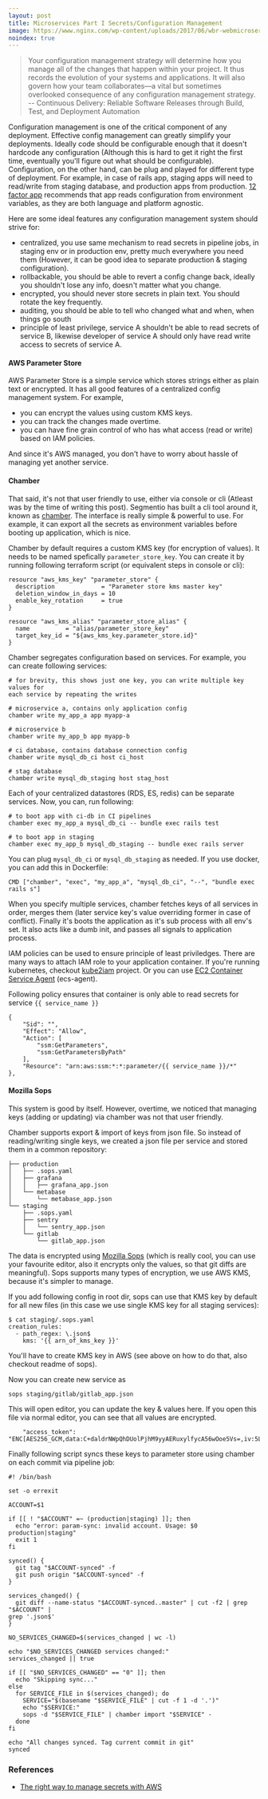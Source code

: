 ```yaml
---
layout: post
title: Microservices Part I Secrets/Configuration Management
image: https://www.nginx.com/wp-content/uploads/2017/06/wbr-webmicroservice-featured-500x300.png
noindex: true
---
```


> Your configuration management strategy will determine how you manage all of
> the changes that happen within your project. It thus records the evolution of
> your systems and applications. It will also govern how your team
> collaborates—a vital but sometimes overlooked consequence of any configuration
> management strategy.
> -- Continuous Delivery: Reliable Software Releases through Build, Test, and
> Deployment Automation

Configuration management is one of the critical component of any deployment.
Effective config management can greatly simplify your deployments. Ideally code
should be configurable enough that it doesn't hardcode any configuration
(Although this is hard to get it right the first time, eventually you'll figure
out what should be configurable). Configuration, on the other hand, can be plug
and played for different type of deployment. For example, in case of rails app,
staging apps will need to read/write from staging database, and production apps
from production. [12 factor app](https://12factor.net/config) recommends that
app reads configuration from environment variables, as they are both language
and platform agnostic.

Here are some ideal features any configuration management system should strive
for:

- centralized, you use same mechanism to read secrets in pipeline jobs, in
  staging env or in production env, pretty much everywhere you need them
(However, it can be good idea to separate production & staging configuration).
- rollbackable, you should be able to revert a config change back, ideally you
  shouldn't lose any info, doesn't matter what you change.
- encrypted, you should never store secrets in plain text. You should rotate the
  key frequently.
- auditing, you should be able to tell who changed what and when, when things go
  south
- principle of least privilege, service A shouldn't be able to read secrets of
  service B, likewise developer of service A should only have read write access
to secrets of service A.

#### AWS Parameter Store

AWS Parameter Store is a simple service which stores strings either as plain
text or encrypted. It has all good features of a centralized config management
system. For example, 
- you can encrypt the values using custom KMS keys. 
- you can track the changes made overtime. 
- you can have fine grain control of who has what access (read or write) based
  on IAM policies. 

And since it's AWS managed, you don't have to worry about hassle of managing yet
another service. 

#### Chamber

That said, it's not that user friendly to use, either via console or cli
(Atleast was by the time of writing this post). Segmentio has built a cli tool
around it, known as [chamber](https://github.com/segmentio/chamber). The
interface is really simple & powerful to use. For example, it can export all the
secrets as environment variables before booting up application, which is nice.

Chamber by default requires a custom KMS key (for encryption of values). It
needs to be named spefically `parameter_store_key`. You can create it by running
following terraform script (or equivalent steps in console or cli):

```
resource "aws_kms_key" "parameter_store" {
  description             = "Parameter store kms master key"
  deletion_window_in_days = 10
  enable_key_rotation     = true
}

resource "aws_kms_alias" "parameter_store_alias" {
  name          = "alias/parameter_store_key"
  target_key_id = "${aws_kms_key.parameter_store.id}"
}
```

Chamber segregates configuration based on services. For example, you can create
following services:

```
# for brevity, this shows just one key, you can write multiple key values for
each service by repeating the writes

# microservice a, contains only application config
chamber write my_app_a app myapp-a

# microservice b
chamber write my_app_b app myapp-b

# ci database, contains database connection config
chamber write mysql_db_ci host ci_host

# stag database
chamber write mysql_db_staging host stag_host
```

Each of your centralized datastores (RDS, ES, redis) can be separate services.
Now, you can, run following:

```
# to boot app with ci-db in CI pipelines
chamber exec my_app_a mysql_db_ci -- bundle exec rails test

# to boot app in staging
chamber exec my_app_b mysql_db_staging -- bundle exec rails server
```

You can plug `mysql_db_ci` or `mysql_db_staging` as needed. If you use docker,
you can add this in Dockerfile:

```
CMD ["chamber", "exec", "my_app_a", "mysql_db_ci", "--", "bundle exec rails s"]
```

When you specify multiple services, chamber fetches keys of all services in
order, merges them (later service key's value overriding former in case of
conflict). Finally it's boots the application as it's sub process with all env's
set. It also acts like a dumb init, and passes all signals to application
process. 

IAM policies can be used to ensure principle of least priviledges. There are
many ways to attach IAM role to your application container. If you're running
kubernetes, checkout [kube2iam](https://github.com/jtblin/kube2iam) project. Or
you can use [EC2 Container Service
Agent](https://github.com/aws/amazon-ecs-agent) (ecs-agent).

Following policy ensures that container is only able to read secrets for service
`{{ service_name }}`

```
{
    "Sid": "",
    "Effect": "Allow",
    "Action": [
        "ssm:GetParameters",
        "ssm:GetParametersByPath"
    ],
    "Resource": "arn:aws:ssm:*:*:parameter/{{ service_name }}/*"
},
```

#### Mozilla Sops

This system is good by itself. However, overtime, we noticed that managing keys
(adding or updating) via chamber was not that user friendly.

Chamber supports export & import of keys from json file. So instead of
reading/writing single keys, we created a json file per service and stored them
in a common repository:

```
├── production
│   ├── .sops.yaml
│   ├── grafana
│   │   ├── grafana_app.json
│   └── metabase
│       └── metabase_app.json
└── staging
    ├── .sops.yaml
    ├── sentry
    │   └── sentry_app.json
    └── gitlab
        └── gitlab_app.json
```

The data is encrypted using [Mozilla Sops](https://github.com/mozilla/sops)
(which is really cool, you can use your favourite editor, also it encrypts only
the values, so that git diffs are meaningful). Sops supports many types of
encryption, we use AWS KMS, because it's simpler to manage. 

If you add following config in root dir, sops can use that KMS key by default
for all new files (in this case we use single KMS key for all staging services):

```
$ cat staging/.sops.yaml
creation_rules:
  - path_regex: \.json$
    kms: '{{ arn_of_kms_key }}'
```

You'll have to create KMS key in AWS (see above on how to do that, also checkout
readme of sops).

Now you can create new service as

```
sops staging/gitlab/gitlab_app.json
```

This will open editor, you can update the key & values here. If you open this
file via normal editor, you can see that all values are encrypted.

```
    "access_token":
"ENC[AES256_GCM,data:C+daldrNWpQhDUolPjhM9yyAERuxylfycA56wOoe5Vs=,iv:5Lss6SqmE23fQ3YA7T97V+v0mXd/cDNgM3FS24x/JdE=,tag:tbP2quqao4I4D54HZhyFlw==,type:str]",
```

Finally following script syncs these keys to parameter store using chamber on
each commit via pipeline job:

```
#! /bin/bash

set -o errexit

ACCOUNT=$1

if [[ ! "$ACCOUNT" =~ (production|staging) ]]; then
  echo "error: param-sync: invalid account. Usage: $0 production|staging"
  exit 1
fi

synced() {
  git tag "$ACCOUNT-synced" -f
  git push origin "$ACCOUNT-synced" -f
}

services_changed() {
  git diff --name-status "$ACCOUNT-synced..master" | cut -f2 | grep "$ACCOUNT" |
grep '.json$'
}

NO_SERVICES_CHANGED=$(services_changed | wc -l)

echo "$NO_SERVICES_CHANGED services changed:"
services_changed || true

if [[ "$NO_SERVICES_CHANGED" == "0" ]]; then
  echo "Skipping sync..."
else
  for SERVICE_FILE in $(services_changed); do
    SERVICE="$(basename "$SERVICE_FILE" | cut -f 1 -d '.')"
    echo "$SERVICE:"
    sops -d "$SERVICE_FILE" | chamber import "$SERVICE" -
  done
fi

echo "All changes synced. Tag current commit in git"
synced
```

### References

- [The right way to manage secrets with
  AWS](https://segment.com/blog/the-right-way-to-manage-secrets/)
